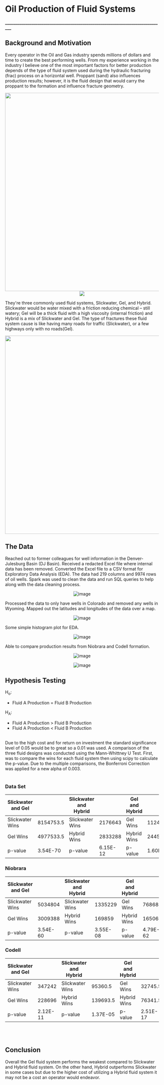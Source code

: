 # Oil Production of Fluid Systems

**\_\_\_\_\_\_\_\_\_\_\_\_\_\_\_\_\_\_\_\_\_\_\_\_\_\_\_\_\_\_\_\_\_\_\_\_\_\_\_\_\_\_\_\_\_\_\_\_\_\_\_\_\_\_\_\_\_\_\_\_\_\_\_\_\_\_\_\_\_\_\_\_\_\_\_\_\_\_**

##

## Background and Motivation

Every operator in the Oil and Gas industry spends millions of dollars and time to create the best performing wells. From my experience working in the industry I believe one of the most important factors for better production depends of the type of fluid system used during the hydraulic fracturing (frac) process on a horizontal well. Proppant (sand) also influences production results; however, it is the fluid design that would carry the proppant to the formation and influence fracture geometry.

<div align="center"><img src="images/oil_well_2.png" width="600" height="650"/></div>
<div align="center"><img src="images/dj_layers.png"></div>




They're three commonly used fluid systems, Slickwater, Gel, and Hybrid. Slickwater would be water mixed with a friction reducing chemical – still watery; Gel will be a thick fluid with a high viscosity (internal friction) and Hybrid is a mix of Slickwater and Gel. The type of fractures these fluid system cause is like having many roads for traffic (Slickwater), or a few highways only with no roads(Gel).

<div align="center">
<img src="images/gel_picture.JPG" width="580" height="650"/>
</div>

## The Data

Reached out to former colleagues for well information in the Denver-Julesburg Basin (DJ Basin). Received a redacted Excel file where internal data has been removed. Converted the Excel file to a CSV format for Exploratory Data Analysis (EDA). The data had 219 columns and 9974 rows of oil wells. Spark was used to clean the data and run SQL queries to help along with the data cleaning process.
<div align="center">

![image](images/columns.png)
</div>
Processed the data to only have wells in Colorado and removed any wells in Wyoming. Mapped out the latitudes and longitudes of the data over a map.
<div align="center">

![image](images/well_location.png)
</div>
Some simple histogram plot for EDA.
<div align="center">

![image](images/eda_1.png)
</div>
Able to compare production results from Niobrara and Codell formation.
<div align="center">

![image](images/production_formation.png)

![image](images/formation_proppant.png)
</div>

## Hypothesis Testing

H<sub>o</sub>:<br/>
* Fluid A Production = Fluid B Production

H<sub>A</sub>:<br/>
* Fluid A Production > Fluid B Production<br/>
* Fluid A Production < Fluid B Production
<br/><br/>


Due to the high cost and for return on investment the standard significance level of 0.05 would be to great so a 0.01 was used. A comparison of the three fluid designs was conducted using the Mann-Whittney U Test. First, was to compare the wins for each fluid system then using scipy to calculate the p-value. Due to the multiple comparisons, the Bonferroni Correction was applied for a new alpha of 0.003.
<br/>
<br/>

### Data Set

| Slickwater and Gel |           | Slickwater and Hybrid |          | Gel and Hybrid |           |
|--------------------|-----------|-----------------------|----------|----------------|-----------|
| Slickwater Wins    | 8154753.5 | Slickwater Wins       | 2176643  | Gel Wins       | 1124037.5 |
| Gel Wins           | 4977533.5 | Hybrid Wins           | 2833288  | Hybrid Wins    | 2445815.5 |
| p-value            | 3.54E-70  | p-value               | 6.15E-12 | p-value        | 1.60E-77  |


### Niobrara

| Slickwater and Gel |          | Slickwater and Hybrid |          | Gel and Hybrid |          |
|--------------------|----------|-----------------------|----------|----------------|----------|
| Slickwater Wins    | 5034804  | Slickwater Wins       | 1335229  | Gel Wins       | 768681   |
| Gel Wins           | 3009388  | Hybrid Wins           | 169859   | Hybrid Wins    | 1650663  |
| p-value            | 3.54E-60 | p-value               | 3.55E-08 | p-value        | 4.79E-62 |


### Codell

| Slickwater and Gel |          | Slickwater and Hybrid |          | Gel and Hybrid |          |
|--------------------|----------|-----------------------|----------|----------------|----------|
| Slickwater Wins    | 347242   | Slickwater Wins       | 95360.5  | Gel Wins       | 32745.5  |
| Gel Wins           | 228696   | Hybrid Wins           | 139693.5 | Hybrid Wins    | 76341.5  |
| p-value            | 2.12E-11 | p-value               | 1.37E-05 | p-value        | 2.51E-17 |

<br/>
<br/>

## Conclusion

Overall the Gel fluid system performs the weakest compared to Slickwater and Hybrid fluid system. On the other hand, Hybrid outperforms Slickwater in some cases but due to the higher cost of utilizing a Hybrid fluid system it may not be a cost an operator would endeavor. 